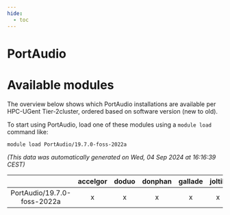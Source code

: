 ```yaml
---
hide:
  - toc
---
```


PortAudio
=========

# Available modules


The overview below shows which PortAudio installations are available per HPC-UGent Tier-2cluster, ordered based on software version (new to old).

To start using PortAudio, load one of these modules using a `module load` command like:

```shell
module load PortAudio/19.7.0-foss-2022a
```

*(This data was automatically generated on Wed, 04 Sep 2024 at 16:16:39 CEST)*  

| |accelgor|doduo|donphan|gallade|joltik|shinx|skitty|
| :---: | :---: | :---: | :---: | :---: | :---: | :---: | :---: |
|PortAudio/19.7.0-foss-2022a|x|x|x|x|x|x|x|
